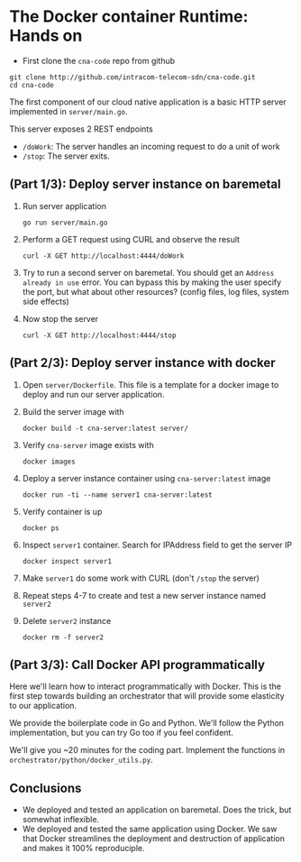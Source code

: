 # The Docker container Runtime: Hands on

- First clone the `cna-code` repo from github

```
git clone http://github.com/intracom-telecom-sdn/cna-code.git
cd cna-code
```

The first component of our cloud native application is a basic HTTP server 
implemented in `server/main.go`. 

This server exposes 2 REST endpoints
- `/doWork`: The server handles an incoming request to do a unit of work
- `/stop`: The server exits.

## (Part 1/3): Deploy server instance on baremetal

1. Run server application  

   ```
   go run server/main.go
   ```
2. Perform a GET request using CURL and observe the result  

   ```
   curl -X GET http://localhost:4444/doWork
   ```
3. Try to run a second server on baremetal. You should get an `Address already in use`
   error. You can bypass this by making the user specify the port, but what 
   about other resources? (config files, log files, system side effects)
4. Now stop the server  

   ```
   curl -X GET http://localhost:4444/stop
   ```
   
## (Part 2/3): Deploy server instance with docker

1. Open `server/Dockerfile`. This file is a template for a docker image to 
   deploy and run our server application.
2. Build the server image with  

   ```
   docker build -t cna-server:latest server/
   ```
3. Verify `cna-server` image exists with  

   ```
   docker images
   ```
4. Deploy a server instance container using `cna-server:latest` image  

   ```
   docker run -ti --name server1 cna-server:latest
   ```
5. Verify container is up  

   ```
   docker ps
   ```
6. Inspect `server1` container. Search for IPAddress field to get the server IP  

   ```
   docker inspect server1
   ```
7. Make `server1` do some work with CURL (don't `/stop` the server)
8. Repeat steps 4-7 to create and test a new server instance named `server2`
9. Delete `server2` instance  

   ```
   docker rm -f server2
   ```
   
## (Part 3/3): Call Docker API programmatically

Here we'll learn how to interact programmatically with Docker. This is the first 
step towards building an orchestrator that will provide some elasticity to our 
application. 

We provide the boilerplate code in Go and Python. We'll follow the Python 
implementation, but you can try Go too if you feel confident.

We'll give you ~20 minutes for the coding part. Implement the functions in
`orchestrator/python/docker_utils.py`.


## Conclusions

- We deployed and tested an application on baremetal. Does the trick, but 
  somewhat inflexible.
- We deployed and tested the same application using Docker. We saw that Docker 
  streamlines the deployment and destruction of application and makes it 100% 
  reproduciple.

